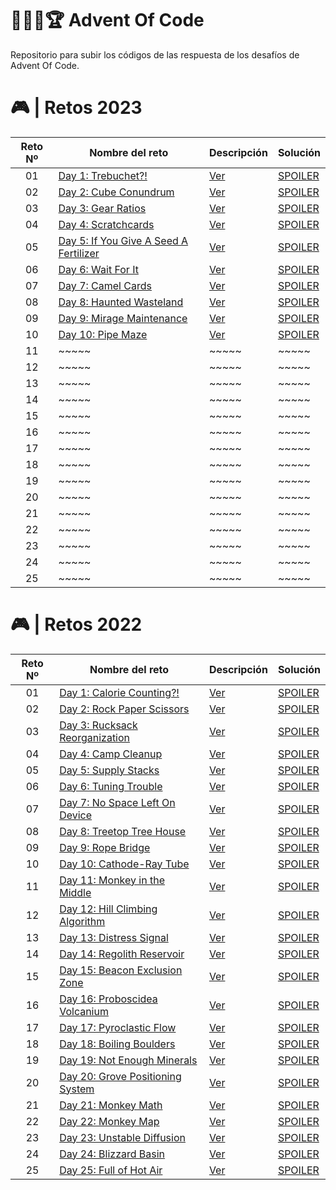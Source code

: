 # 👨🏻‍💻🏆 Advent Of Code

Repositorio para subir los códigos de las respuesta de los desafíos de Advent Of Code.

# 🎮 | Retos 2023

| Reto Nº | Nombre del reto                                                               | Descripción                                                                                     | Solución                                                                                          |
| :-----: | ----------------------------------------------------------------------------- | ----------------------------------------------------------------------------------------------- | ------------------------------------------------------------------------------------------------- |
|   01    | [Day 1: Trebuchet?!](https://adventofcode.com/2023/day/1)                     | [Ver](https://github.com/FabianAlvaradoDonoso/adventofcode/tree/main/2023/data/day01/README.md) | [SPOILER](https://github.com/FabianAlvaradoDonoso/adventofcode/blob/main/2023/solutions/day01.py) |
|   02    | [Day 2: Cube Conundrum](https://adventofcode.com/2023/day/2)                  | [Ver](https://github.com/FabianAlvaradoDonoso/adventofcode/tree/main/2023/data/day02/README.md) | [SPOILER](https://github.com/FabianAlvaradoDonoso/adventofcode/blob/main/2023/solutions/day02.py) |
|   03    | [Day 3: Gear Ratios](https://adventofcode.com/2023/day/3)                     | [Ver](https://github.com/FabianAlvaradoDonoso/adventofcode/tree/main/2023/data/day03/README.md) | [SPOILER](https://github.com/FabianAlvaradoDonoso/adventofcode/blob/main/2023/solutions/day03.py) |
|   04    | [Day 4: Scratchcards](https://adventofcode.com/2023/day/4)                    | [Ver](https://github.com/FabianAlvaradoDonoso/adventofcode/tree/main/2023/data/day04/README.md) | [SPOILER](https://github.com/FabianAlvaradoDonoso/adventofcode/blob/main/2023/solutions/day04.py) |
|   05    | [Day 5: If You Give A Seed A Fertilizer](https://adventofcode.com/2023/day/5) | [Ver](https://github.com/FabianAlvaradoDonoso/adventofcode/tree/main/2023/data/day05/README.md) | [SPOILER](https://github.com/FabianAlvaradoDonoso/adventofcode/blob/main/2023/solutions/day05.py) |
|   06    | [Day 6: Wait For It](https://adventofcode.com/2023/day/6)                     | [Ver](https://github.com/FabianAlvaradoDonoso/adventofcode/tree/main/2023/data/day06/README.md) | [SPOILER](https://github.com/FabianAlvaradoDonoso/adventofcode/blob/main/2023/solutions/day06.py) |
|   07    | [Day 7: Camel Cards](https://adventofcode.com/2023/day/7)                     | [Ver](https://github.com/FabianAlvaradoDonoso/adventofcode/tree/main/2023/data/day07/README.md) | [SPOILER](https://github.com/FabianAlvaradoDonoso/adventofcode/blob/main/2023/solutions/day07.py) |
|   08    | [Day 8: Haunted Wasteland](https://adventofcode.com/2023/day/8)               | [Ver](https://github.com/FabianAlvaradoDonoso/adventofcode/tree/main/2023/data/day08/README.md) | [SPOILER](https://github.com/FabianAlvaradoDonoso/adventofcode/blob/main/2023/solutions/day08.py) |
|   09    | [Day 9: Mirage Maintenance](https://adventofcode.com/2023/day/9)              | [Ver](https://github.com/FabianAlvaradoDonoso/adventofcode/tree/main/2023/data/day09/README.md) | [SPOILER](https://github.com/FabianAlvaradoDonoso/adventofcode/blob/main/2023/solutions/day09.py) |
|   10    | [Day 10: Pipe Maze](https://adventofcode.com/2023/day/10)                     | [Ver](https://github.com/FabianAlvaradoDonoso/adventofcode/tree/main/2023/data/day10/README.md) | [SPOILER](https://github.com/FabianAlvaradoDonoso/adventofcode/blob/main/2023/solutions/day10.py) |
|   11    | ~~~~~                                                                         | ~~~~~                                                                                           | ~~~~~                                                                                             |
|   12    | ~~~~~                                                                         | ~~~~~                                                                                           | ~~~~~                                                                                             |
|   13    | ~~~~~                                                                         | ~~~~~                                                                                           | ~~~~~                                                                                             |
|   14    | ~~~~~                                                                         | ~~~~~                                                                                           | ~~~~~                                                                                             |
|   15    | ~~~~~                                                                         | ~~~~~                                                                                           | ~~~~~                                                                                             |
|   16    | ~~~~~                                                                         | ~~~~~                                                                                           | ~~~~~                                                                                             |
|   17    | ~~~~~                                                                         | ~~~~~                                                                                           | ~~~~~                                                                                             |
|   18    | ~~~~~                                                                         | ~~~~~                                                                                           | ~~~~~                                                                                             |
|   19    | ~~~~~                                                                         | ~~~~~                                                                                           | ~~~~~                                                                                             |
|   20    | ~~~~~                                                                         | ~~~~~                                                                                           | ~~~~~                                                                                             |
|   21    | ~~~~~                                                                         | ~~~~~                                                                                           | ~~~~~                                                                                             |
|   22    | ~~~~~                                                                         | ~~~~~                                                                                           | ~~~~~                                                                                             |
|   23    | ~~~~~                                                                         | ~~~~~                                                                                           | ~~~~~                                                                                             |
|   24    | ~~~~~                                                                         | ~~~~~                                                                                           | ~~~~~                                                                                             |
|   25    | ~~~~~                                                                         | ~~~~~                                                                                           | ~~~~~                                                                                             |

# 🎮 | Retos 2022

| Reto Nº | Nombre del reto                                                          | Descripción                                                                                     | Solución                                                                                          |
| :-----: | ------------------------------------------------------------------------ | ----------------------------------------------------------------------------------------------- | ------------------------------------------------------------------------------------------------- |
|   01    | [Day 1: Calorie Counting?!](https://adventofcode.com/2022/day/1)         | [Ver](https://github.com/FabianAlvaradoDonoso/adventofcode/tree/main/2022/data/day01/README.md) | [SPOILER](https://github.com/FabianAlvaradoDonoso/adventofcode/blob/main/2022/solutions/day01.py) |
|   02    | [Day 2: Rock Paper Scissors](https://adventofcode.com/2022/day/2)        | [Ver](https://github.com/FabianAlvaradoDonoso/adventofcode/tree/main/2022/data/day02/README.md) | [SPOILER](https://github.com/FabianAlvaradoDonoso/adventofcode/blob/main/2022/solutions/day02.py) |
|   03    | [Day 3: Rucksack Reorganization](https://adventofcode.com/2022/day/3)    | [Ver](https://github.com/FabianAlvaradoDonoso/adventofcode/tree/main/2022/data/day03/README.md) | [SPOILER](https://github.com/FabianAlvaradoDonoso/adventofcode/blob/main/2022/solutions/day03.py) |
|   04    | [Day 4: Camp Cleanup](https://adventofcode.com/2022/day/4)               | [Ver](https://github.com/FabianAlvaradoDonoso/adventofcode/tree/main/2022/data/day04/README.md) | [SPOILER](https://github.com/FabianAlvaradoDonoso/adventofcode/blob/main/2022/solutions/day04.py) |
|   05    | [Day 5: Supply Stacks](https://adventofcode.com/2022/day/5)              | [Ver](https://github.com/FabianAlvaradoDonoso/adventofcode/tree/main/2022/data/day05/README.md) | [SPOILER](https://github.com/FabianAlvaradoDonoso/adventofcode/blob/main/2022/solutions/day05.py) |
|   06    | [Day 6: Tuning Trouble](https://adventofcode.com/2022/day/6)             | [Ver](https://github.com/FabianAlvaradoDonoso/adventofcode/tree/main/2022/data/day06/README.md) | [SPOILER](https://github.com/FabianAlvaradoDonoso/adventofcode/blob/main/2022/solutions/day06.py) |
|   07    | [Day 7: No Space Left On Device](https://adventofcode.com/2022/day/7)    | [Ver](https://github.com/FabianAlvaradoDonoso/adventofcode/tree/main/2022/data/day07/README.md) | [SPOILER](https://github.com/FabianAlvaradoDonoso/adventofcode/blob/main/2022/solutions/day07.py) |
|   08    | [Day 8: Treetop Tree House](https://adventofcode.com/2022/day/8)         | [Ver](https://github.com/FabianAlvaradoDonoso/adventofcode/tree/main/2022/data/day08/README.md) | [SPOILER](https://github.com/FabianAlvaradoDonoso/adventofcode/blob/main/2022/solutions/day08.py) |
|   09    | [Day 9: Rope Bridge](https://adventofcode.com/2022/day/9)                | [Ver](https://github.com/FabianAlvaradoDonoso/adventofcode/tree/main/2022/data/day09/README.md) | [SPOILER](https://github.com/FabianAlvaradoDonoso/adventofcode/blob/main/2022/solutions/day09.py) |
|   10    | [Day 10: Cathode-Ray Tube](https://adventofcode.com/2022/day/10)         | [Ver](https://github.com/FabianAlvaradoDonoso/adventofcode/tree/main/2022/data/day10/README.md) | [SPOILER](https://github.com/FabianAlvaradoDonoso/adventofcode/blob/main/2022/solutions/day10.py) |
|   11    | [Day 11: Monkey in the Middle](https://adventofcode.com/2022/day/11)     | [Ver](https://github.com/FabianAlvaradoDonoso/adventofcode/tree/main/2022/data/day11/README.md) | [SPOILER](https://github.com/FabianAlvaradoDonoso/adventofcode/blob/main/2022/solutions/day11.py) |
|   12    | [Day 12: Hill Climbing Algorithm](https://adventofcode.com/2022/day/12)  | [Ver](https://github.com/FabianAlvaradoDonoso/adventofcode/tree/main/2022/data/day12/README.md) | [SPOILER](https://github.com/FabianAlvaradoDonoso/adventofcode/blob/main/2022/solutions/day12.py) |
|   13    | [Day 13: Distress Signal](https://adventofcode.com/2022/day/13)          | [Ver](https://github.com/FabianAlvaradoDonoso/adventofcode/tree/main/2022/data/day13/README.md) | [SPOILER](https://github.com/FabianAlvaradoDonoso/adventofcode/blob/main/2022/solutions/day13.py) |
|   14    | [Day 14: Regolith Reservoir](https://adventofcode.com/2022/day/14)       | [Ver](https://github.com/FabianAlvaradoDonoso/adventofcode/tree/main/2022/data/day14/README.md) | [SPOILER](https://github.com/FabianAlvaradoDonoso/adventofcode/blob/main/2022/solutions/day14.py) |
|   15    | [Day 15: Beacon Exclusion Zone](https://adventofcode.com/2022/day/15)    | [Ver](https://github.com/FabianAlvaradoDonoso/adventofcode/tree/main/2022/data/day15/README.md) | [SPOILER](https://github.com/FabianAlvaradoDonoso/adventofcode/blob/main/2022/solutions/day15.py) |
|   16    | [Day 16: Proboscidea Volcanium](https://adventofcode.com/2022/day/16)    | [Ver](https://github.com/FabianAlvaradoDonoso/adventofcode/tree/main/2022/data/day16/README.md) | [SPOILER](https://github.com/FabianAlvaradoDonoso/adventofcode/blob/main/2022/solutions/day16.py) |
|   17    | [Day 17: Pyroclastic Flow](https://adventofcode.com/2022/day/17)         | [Ver](https://github.com/FabianAlvaradoDonoso/adventofcode/tree/main/2022/data/day17/README.md) | [SPOILER](https://github.com/FabianAlvaradoDonoso/adventofcode/blob/main/2022/solutions/day17.py) |
|   18    | [Day 18: Boiling Boulders](https://adventofcode.com/2022/day/18)         | [Ver](https://github.com/FabianAlvaradoDonoso/adventofcode/tree/main/2022/data/day18/README.md) | [SPOILER](https://github.com/FabianAlvaradoDonoso/adventofcode/blob/main/2022/solutions/day18.py) |
|   19    | [Day 19: Not Enough Minerals](https://adventofcode.com/2022/day/19)      | [Ver](https://github.com/FabianAlvaradoDonoso/adventofcode/tree/main/2022/data/day19/README.md) | [SPOILER](https://github.com/FabianAlvaradoDonoso/adventofcode/blob/main/2022/solutions/day19.py) |
|   20    | [Day 20: Grove Positioning System](https://adventofcode.com/2022/day/20) | [Ver](https://github.com/FabianAlvaradoDonoso/adventofcode/tree/main/2022/data/day20/README.md) | [SPOILER](https://github.com/FabianAlvaradoDonoso/adventofcode/blob/main/2022/solutions/day20.py) |
|   21    | [Day 21: Monkey Math](https://adventofcode.com/2022/day/21)              | [Ver](https://github.com/FabianAlvaradoDonoso/adventofcode/tree/main/2022/data/day21/README.md) | [SPOILER](https://github.com/FabianAlvaradoDonoso/adventofcode/blob/main/2022/solutions/day21.py) |
|   22    | [Day 22: Monkey Map](https://adventofcode.com/2022/day/22)               | [Ver](https://github.com/FabianAlvaradoDonoso/adventofcode/tree/main/2022/data/day22/README.md) | [SPOILER](https://github.com/FabianAlvaradoDonoso/adventofcode/blob/main/2022/solutions/day22.py) |
|   23    | [Day 23: Unstable Diffusion](https://adventofcode.com/2022/day/23)       | [Ver](https://github.com/FabianAlvaradoDonoso/adventofcode/tree/main/2022/data/day23/README.md) | [SPOILER](https://github.com/FabianAlvaradoDonoso/adventofcode/blob/main/2022/solutions/day23.py) |
|   24    | [Day 24: Blizzard Basin](https://adventofcode.com/2022/day/24)           | [Ver](https://github.com/FabianAlvaradoDonoso/adventofcode/tree/main/2022/data/day24/README.md) | [SPOILER](https://github.com/FabianAlvaradoDonoso/adventofcode/blob/main/2022/solutions/day24.py) |
|   25    | [Day 25: Full of Hot Air](https://adventofcode.com/2022/day/25)          | [Ver](https://github.com/FabianAlvaradoDonoso/adventofcode/tree/main/2022/data/day25/README.md) | [SPOILER](https://github.com/FabianAlvaradoDonoso/adventofcode/blob/main/2022/solutions/day25.py) |
